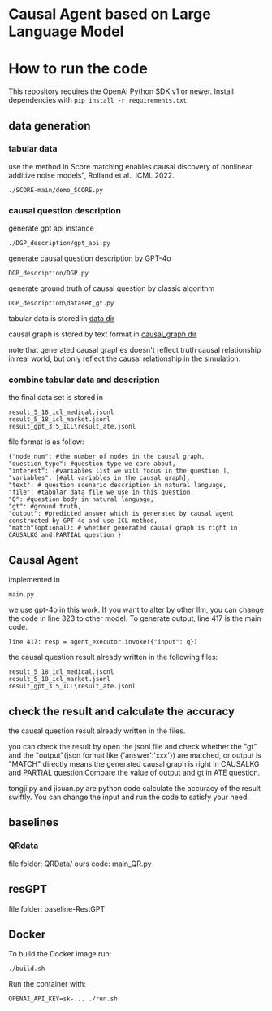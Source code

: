# Causal Agent based on Large Language Model 

# How to run the code

This repository requires the OpenAI Python SDK v1 or newer. Install dependencies with `pip install -r requirements.txt`.

## data generation

### tabular data
use the method in Score matching enables causal discovery of nonlinear additive noise models", Rolland et al., ICML 2022.

    ./SCORE-main/demo_SCORE.py

### causal question description

generate gpt api instance

    ./DGP_description/gpt_api.py

generate causal question description by GPT-4o

    DGP_description/DGP.py

generate ground truth of causal question by classic algorithm 

    DGP_description\dataset_gt.py

tabular data is stored in [data dir](DGP_description/data)

causal graph is stored by text format in [causal_graph dir](DGP_description/causal_graph)

note that generated causal graphes doesn't reflect truth causal relationship in real world, but only reflect the causal relationship in the simulation.

### combine tabular data and description

the final data set is stored in 

    result_5_18_icl_medical.jsonl
    result_5_18_icl_market.jsonl
    result_gpt_3.5_ICL\result_ate.jsonl

file format is as follow:

    {"node num": #the number of nodes in the causal graph, 
    "question_type": #question type we care about, 
    "interest": [#variables list we will focus in the question ], 
    "variables": [#all variables in the causal graph], 
    "text": # question scenario description in natural language, 
    "file": #tabular data file we use in this question, 
    "Q": #question body in natural language, 
    "gt": #ground truth, 
    "output": #predicted answer which is generated by causal agent constructed by GPT-4o and use ICL method,
    "match"(optional): # whether generated causal graph is right in CAUSALKG and PARTIAL question }


## Causal Agent

implemented in 

    main.py

we use gpt-4o in this work. If you want to alter by other llm, you can change the code in line 323 to other model. To generate output, line 417 is the main code.

    line 417: resp = agent_executor.invoke({"input": q})

the causal question result already written in the following files:

    result_5_18_icl_medical.jsonl
    result_5_18_icl_market.jsonl
    result_gpt_3.5_ICL\result_ate.jsonl


## check the result and calculate the accuracy

the causal question result already written in the files.

you can check the result by open the jsonl file and check whether the "gt" and the "output"(json format like {'answer':'xxx'}) are matched, or output is "MATCH" directly means the generated causal graph is right in CAUSALKG and PARTIAL question.Compare the value of output and gt in ATE question.

tongji.py and jisuan.py are python code calculate the accuracy of the result swiftly. You can  change the input and run the code to satisfy your need.

## baselines

### QRdata
file folder: QRData/
ours code: main_QR.py


## resGPT

file folder: baseline-RestGPT

## Docker
To build the Docker image run:

    ./build.sh

Run the container with:

    OPENAI_API_KEY=sk-... ./run.sh
